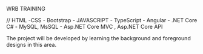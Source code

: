 WRB TRAINING

// HTML -CSS - Bootstrap - JAVASCRIPT - TypeScript - Angular - .NET Core C# - MySQL, MsSQL - Asp.NET Core MVC , Asp.NET Core API

The project will be developed by learning the background and foreground designs in this area.
